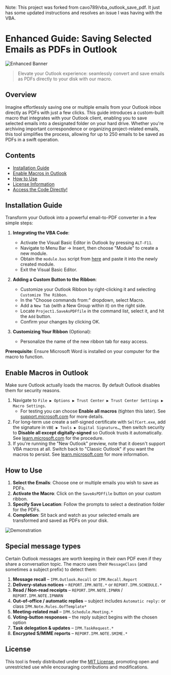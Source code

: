 Note: This project was forked from cavo789/vba_outlook_save_pdf. It just has some updated instructions and resolves an issue I was having with the VBA.

# Enhanced Guide: Saving Selected Emails as PDFs in Outlook

![Enhanced Banner](./banner.svg)

> Elevate your Outlook experience: seamlessly convert and save emails as PDFs directly to your disk with our macro.

## Overview

Imagine effortlessly saving one or multiple emails from your Outlook inbox directly as PDFs with just a few clicks. This guide introduces a custom-built macro that integrates with your Outlook client, enabling you to save selected emails into a designated folder on your hard drive. Whether you're archiving important correspondence or organizing project-related emails, this tool simplifies the process, allowing for up to 250 emails to be saved as PDFs in a swift operation.

## Contents

- [Installation Guide](#"How-to-add-to-Outlook")
- [Enable Macros in Outlook](#enable-macros-in-outlook)
- [How to Use](#usage)
- [License Information](#license)
- [Access the Code Directly!](https://raw.githubusercontent.com/cavo789/vba_outlook_save_pdf/master/module.bas)

## Installation Guide

Transform your Outlook into a powerful email-to-PDF converter in a few simple steps:

1. **Integrating the VBA Code**:
   - Activate the Visual Basic Editor in Outlook by pressing `ALT-F11`.
   - Navigate to Menu Bar -> Insert, then choose "Module" to create a new module.
   - Obtain the `module.bas` script from [here](https://raw.githubusercontent.com/cavo789/vba_outlook_save_pdf/master/module.bas) and paste it into the newly created module.
   - Exit the Visual Basic Editor.

2. **Adding a Custom Button to the Ribbon**:
   - Customize your Outlook Ribbon by right-clicking it and selecting `Customize The Ribbon`.
   - In the "Choose commands from:" dropdown, select Macro.
   - Add a `New Tab` (with a New Group within it) on the right side.
   - Locate `Project1.SaveAsPDFfile` in the command list, select it, and hit the `Add` button.
   - Confirm your changes by clicking OK.

3. **Customizing Your Ribbon** (Optional):
   - Personalize the name of the new ribbon tab for easy access.

**Prerequisite**: Ensure Microsoft Word is installed on your computer for the macro to function.

## Enable Macros in Outlook

Make sure Outlook actually loads the macros. By default Outlook disables them for security reasons.

1. Navigate to `File ▶ Options ▶ Trust Center ▶ Trust Center Settings ▶ Macro Settings`.
   - For testing you can choose **Enable all macros** (tighten this later). See [support.microsoft.com](https://support.microsoft.com) for more details.
2. For long-term use create a self-signed certificate with `SelfCert.exe`, add the signature in `VBE ▶ Tools ▶ Digital Signature…`, then switch security to **Disable all except digitally-signed** so Outlook trusts it automatically. See [learn.microsoft.com](https://learn.microsoft.com) for the procedure.
3. If you're running the "New Outlook" preview, note that it doesn't support VBA macros at all. Switch back to "Classic Outlook" if you want the macros to persist. See [learn.microsoft.com](https://learn.microsoft.com) for more information.

## How to Use

1. **Select the Emails**: Choose one or multiple emails you wish to save as PDFs.
2. **Activate the Macro**: Click on the `SaveAsPDFfile` button on your custom ribbon.
3. **Specify Save Location**: Follow the prompts to select a destination folder for the PDFs.
4. **Completion**: Sit back and watch as your selected emails are transformed and saved as PDFs on your disk.

![Demonstration](images/demo.gif)

## Special message types

Certain Outlook messages are worth keeping in their own PDF even if they share a
conversation topic.  The macro uses their `MessageClass` (and sometimes a
subject prefix) to detect them:

1. **Message recall** – `IPM.Outlook.Recall` or `IPM.Recall.Report`
2. **Delivery-status notices** – `REPORT.IPM.NOTE.*` or `REPORT.IPM.SCHEDULE.*`
3. **Read / Non-read receipts** – `REPORT.IPM.NOTE.IPNRN` / `REPORT.IPM.NOTE.IPNNRN`
4. **Out-of-office / automatic replies** – subject includes `Automatic reply:` or class `IPM.Note.Rules.OofTemplate*`
5. **Meeting-related mail** – `IPM.Schedule.Meeting.*`
6. **Voting-button responses** – the reply subject begins with the chosen option
7. **Task delegation & updates** – `IPM.TaskRequest.*`
8. **Encrypted S/MIME reports** – `REPORT.IPM.NOTE.SMIME.*`

## License

This tool is freely distributed under the [MIT License](LICENSE), promoting open and unrestricted use while encouraging contributions and modifications.
